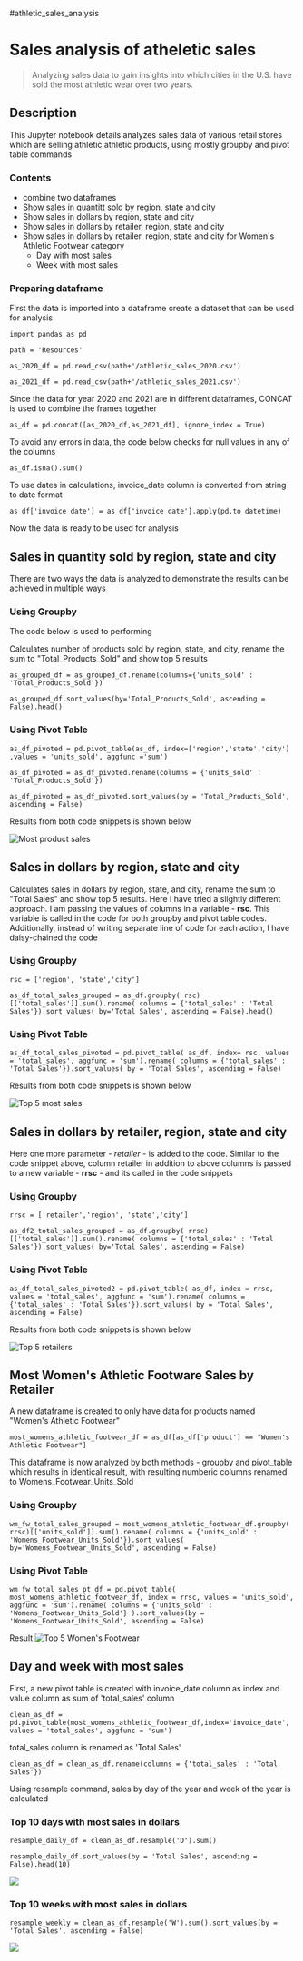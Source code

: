 #athletic_sales_analysis
# Sales analysis of atheletic sales
> Analyzing sales data to gain insights into which cities in the U.S. have sold the most athletic wear over two years.

## Description
This Jupyter notebook details analyzes sales data of various retail stores which are selling athletic athletic products, using mostly groupby and pivot table commands

### Contents
* combine two dataframes
* Show sales in quantitt sold by region, state and city  
* Show sales in dollars by region, state and city
* Show sales in dollars by retailer, region, state and city
* Show sales in dollars by retailer, region, state and city for Women's Athletic Footwear category
    * Day with most sales
    * Week with most sales

### Preparing dataframe

First the data is imported into a dataframe create a dataset that can be used for analysis

`import pandas as pd`

`path = 'Resources'`

`as_2020_df = pd.read_csv(path+'/athletic_sales_2020.csv')`

`as_2021_df = pd.read_csv(path+'/athletic_sales_2021.csv')`

Since the data for year 2020 and 2021 are in different dataframes, CONCAT is used to combine the frames together

`as_df = pd.concat([as_2020_df,as_2021_df], ignore_index = True)`

To avoid any errors in data, the code below checks for null values in any of the columns

`as_df.isna().sum()`

To use dates in calculations, invoice_date column is converted from string to date format

`as_df['invoice_date'] = as_df['invoice_date'].apply(pd.to_datetime)`

Now the data is ready to be used for analysis

## Sales in quantity sold by region, state and city 
There are two ways the data is analyzed to demonstrate the results can be achieved in multiple ways

### Using Groupby

The code below is used to performing 

Calculates number of products sold by region, state, and city, rename the sum to "Total_Products_Sold" and show top 5 results

`as_grouped_df = as_grouped_df.rename(columns={'units_sold' : 'Total_Products_Sold'})`

`as_grouped_df.sort_values(by='Total_Products_Sold', ascending = False).head()`

### Using Pivot Table

`as_df_pivoted = pd.pivot_table(as_df, index=['region','state','city'] ,values = 'units_sold', aggfunc ='sum')`

`as_df_pivoted = as_df_pivoted.rename(columns = {'units_sold' : 'Total_Products_Sold'})`

`as_df_pivoted = as_df_pivoted.sort_values(by = 'Total_Products_Sold', ascending = False)`

Results from both code snippets is shown below

![Most product sales](/images/Top5_most_products_sold.png)

## Sales in dollars by region, state and city 

Calculates sales in dollars by region, state, and city, rename the sum to "Total Sales" and show top 5 results. Here I have tried a slightly different approach. I am passing the values of columns in a variable - **rsc**. This variable is called in the code for both groupby and pivot table codes. Additionally, instead of writing separate line of code for each action, I have daisy-chained the code

### Using Groupby

`rsc = ['region', 'state','city']`

`as_df_total_sales_grouped = as_df.groupby(
    rsc)[['total_sales']].sum().rename(
    columns = {'total_sales' : 'Total Sales'}).sort_values(
    by='Total Sales', ascending = False).head()`

### Using Pivot Table

`as_df_total_sales_pivoted = pd.pivot_table(
    as_df, index= rsc,
    values = 'total_sales', aggfunc = 'sum').rename(
    columns = {'total_sales' : 'Total Sales'}).sort_values(
    by = 'Total Sales', ascending = False)`

Results from both code snippets is shown below

![Top 5 most sales](/images/top_5_most_sales.png)

## Sales in dollars by retailer, region, state and city

Here one more parameter - *retailer* - is added to the code. Similar to the code snippet above, column retailer in addition to above columns is passed to a new variable - **rrsc** - and its called in the code snippets

### Using Groupby

`rrsc = ['retailer','region', 'state','city']`

`as_df2_total_sales_grouped = as_df.groupby(
    rrsc)[['total_sales']].sum().rename(
    columns = {'total_sales' : 'Total Sales'}).sort_values(
    by='Total Sales', ascending = False)`

### Using Pivot Table

`as_df_total_sales_pivoted2 = pd.pivot_table(
    as_df, index = rrsc,
    values = 'total_sales', aggfunc = 'sum').rename(
    columns = {'total_sales' : 'Total Sales'}).sort_values(
    by = 'Total Sales', ascending = False)`

Results from both code snippets is shown below

![Top 5 retailers](/images/top_5_most_sales_retailer.png)

## Most Women's Athletic Footware Sales by Retailer

A new dataframe is created to only have data for products named "Women's Athletic Footwear"

`most_womens_athletic_footwear_df = as_df[as_df['product'] == "Women's Athletic Footwear"]`

This dataframe is now analyzed by both methods - groupby and pivot_table which results in identical result, with resulting numberic columns renamed to Womens_Footwear_Units_Sold

### Using Groupby

`wm_fw_total_sales_grouped = most_womens_athletic_footwear_df.groupby(
    rrsc)[['units_sold']].sum().rename(
    columns = {'units_sold' : 'Womens_Footwear_Units_Sold'}).sort_values(
    by='Womens_Footwear_Units_Sold', ascending = False)`

### Using Pivot Table

`wm_fw_total_sales_pt_df = pd.pivot_table(
    most_womens_athletic_footwear_df, index = rrsc,
    values = 'units_sold', aggfunc = 'sum').rename(
    columns = {'units_sold' : 'Womens_Footwear_Units_Sold'}
    ).sort_values(by = 'Womens_Footwear_Units_Sold', ascending = False)`

Result
![Top 5 Women's Footwear](/images/Top5_most_women_footwear_sold.png)

## Day and week with most sales

First, a new pivot table is created with invoice_date column as index and value column as sum of 'total_sales' column

`clean_as_df = pd.pivot_table(most_womens_athletic_footwear_df,index='invoice_date', values = 'total_sales', aggfunc = 'sum')`

total_sales column is renamed as 'Total Sales'

`clean_as_df = clean_as_df.rename(columns = {'total_sales' : 'Total Sales'})`

Using resample command, sales by day of the year and week of the year is calculated

### Top 10 days with most sales in dollars

`resample_daily_df = clean_as_df.resample('D').sum()`

`resample_daily_df.sort_values(by = 'Total Sales', ascending = False).head(10)`

![](/images/Top5_most_women_footwear_sold_by_day.png)


### Top 10 weeks with most sales in dollars
`resample_weekly = clean_as_df.resample('W').sum().sort_values(by = 'Total Sales', ascending = False)`

![](/images/Top5_most_women_footwear_sold_by_week.png)